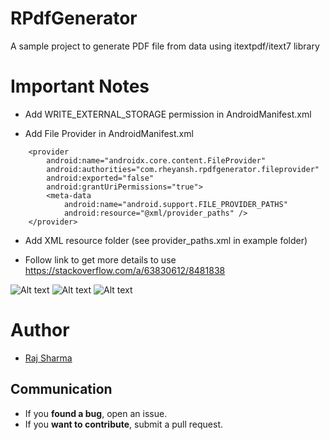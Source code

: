 # RPdfGenerator
A sample project to generate PDF file from data using itextpdf/itext7 library

# Important Notes

* Add WRITE_EXTERNAL_STORAGE permission in AndroidManifest.xml

    <uses-permission android:name="android.permission.WRITE_EXTERNAL_STORAGE" />

* Add File Provider in AndroidManifest.xml
<!-- File Provider -->
        <provider
            android:name="androidx.core.content.FileProvider"
            android:authorities="com.rheyansh.rpdfgenerator.fileprovider"
            android:exported="false"
            android:grantUriPermissions="true">
            <meta-data
                android:name="android.support.FILE_PROVIDER_PATHS"
                android:resource="@xml/provider_paths" />
        </provider>

* Add XML resource folder (see provider_paths.xml in example folder)

<!-- external_files -->
<?xml version="1.0" encoding="utf-8"?>
<paths>
    <external-path name="external_files" path="."/>
</paths>

* Follow link to get more details to use
 https://stackoverflow.com/a/63830612/8481838

![Alt text](https://github.com/rheyansh/RPdfGenerator/blob/master/Screenshots/1.png)
![Alt text](https://github.com/rheyansh/RPdfGenerator/blob/master/Screenshots/2.png)
![Alt text](https://github.com/rheyansh/RPdfGenerator/blob/master/Screenshots/3.png)
 
 
# Author   

* [Raj Sharma](https://github.com/rheyansh)

## Communication

* If you **found a bug**, open an issue.
* If you **want to contribute**, submit a pull request.
